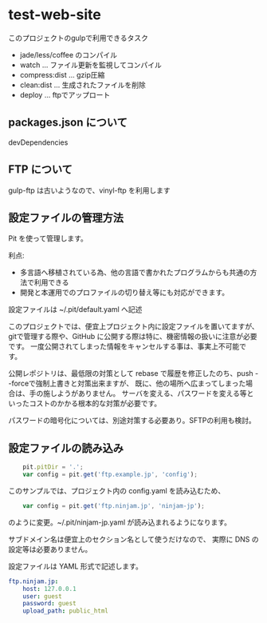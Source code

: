 # test-web-site


このプロジェクトのgulpで利用できるタスク

- jade/less/coffee のコンパイル
- watch ... ファイル更新を監視してコンパイル
- compress:dist ... gzip圧縮
- clean:dist ... 生成されたファイルを削除
- deploy ... ftpでアップロート


## packages.json について

devDependencies


## FTP について

gulp-ftp は古いようなので、vinyl-ftp を利用します



## 設定ファイルの管理方法


Pit を使って管理します。

利点:
- 多言語へ移植されている為、他の言語で書かれたプログラムからも共通の方法で利用できる
- 開発と本運用でのプロファイルの切り替え等にも対応ができます。


設定ファイルは ~/.pit/default.yaml へ記述

このプロジェクトでは、便宜上プロジェクト内に設定ファイルを置いてますが、
gitで管理する際や、GitHub に公開する際は特に、機密情報の扱いに注意が必要です。
一度公開されてしまった情報をキャンセルする事は、事実上不可能です。

公開レポジトリは、最低限の対策として
rebase で履歴を修正したのち、push --forceで強制上書きと対策出来ますが、
既に、他の場所へ広まってしまった場合は、手の施しようがありません。
サーバを変える、パスワードを変える等といったコストのかかる根本的な対策が必要です。
  

パスワードの暗号化については、別途対策する必要あり。SFTPの利用も検討。


## 設定ファイルの読み込み


```js
    pit.pitDir = '.';
    var config = pit.get('ftp.example.jp', 'config');
```

このサンプルでは、プロジェクト内の config.yaml を読み込むため、


```js
    var config = pit.get('ftp.ninjam.jp', 'ninjam-jp');
```

のように変更。~/.pit/ninjam-jp.yaml が読み込まれるようになります。


サブドメイン名は便宜上のセクション名として使うだけなので、
実際に DNS の設定等は必要ありません。

設定ファイルは YAML 形式で記述します。

```yaml
ftp.ninjam.jp:
    host: 127.0.0.1
    user: guest
    password: guest
    upload_path: public_html
```

